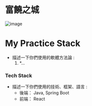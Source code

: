 # 富饒之城
   
   ![image](https://user-images.githubusercontent.com/39298006/234902429-bc961cc1-a0c6-4115-81e7-4e409d19ad36.png)

# My Practice Stack
- 描述一下你們使用的軟體方法論 :
   1. *...

### Tech Stack
- 描述一下你們使用的技術、框架、語言 :
  - 後端： Java, Spring Boot
  - 前端： React


